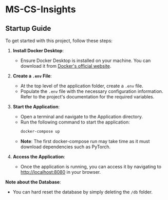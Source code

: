 # MS-CS-Insights

## Startup Guide

To get started with this project, follow these steps:

1. **Install Docker Desktop**:
    - Ensure Docker Desktop is installed on your machine. You can download it from [Docker's official website](https://www.docker.com/products/docker-desktop).

2. **Create a `.env` File**:
    - At the top level of the application folder, create a `.env` file.
    - Populate the `.env` file with the necessary configuration information. Refer to the project's documentation for the required variables.

3. **Start the Application**:
    - Open a terminal and navigate to the Application directory.
    - Run the following command to start the application:
      ```sh
      docker-compose up
      ```
   - **Note**: The first docker-compose run may take time as it must download dependencies such as PyTorch.
     
4. **Access the Application**:
   - Once the application is running, you can access it by navigating to [http://localhost:8080](http://localhost:8080) in your browser.

**Note about the Database**:
   - You can hard reset the database by simply deleting the `/db` folder.

